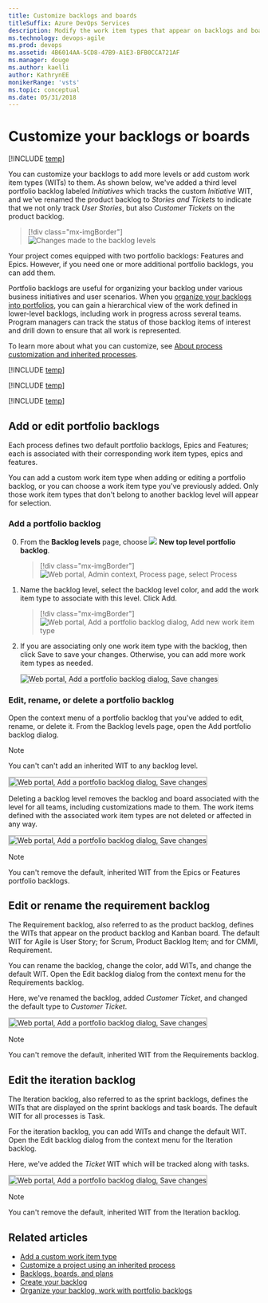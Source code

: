 ```yaml
---
title: Customize backlogs and boards 
titleSuffix: Azure DevOps Services 
description: Modify the work item types that appear on backlogs and boards, add portfolio backlogs for the Inheritance process model 
ms.technology: devops-agile
ms.prod: devops
ms.assetid: 4B6014AA-5CD8-47B9-A1E3-BFB0CCA721AF  
ms.manager: douge
ms.author: kaelliauthor: KathrynEE
monikerRange: 'vsts'
ms.topic: conceptual
ms.date: 05/31/2018
---
```


# Customize your backlogs or boards  

[!INCLUDE [temp](../../../boards/_shared/version-vsts-only.md)]     

You can customize your backlogs to add more levels or add custom work item types (WITs) to them. As shown below, we've added a third level portfolio backlog labeled *Initiatives* which tracks the custom *Initiative* WIT, and we've renamed the product backlog to *Stories and Tickets* to indicate that we not only track *User Stories*, but also *Customer Tickets* on the product backlog. 
 
> [!div class="mx-imgBorder"]  
> ![Changes made to the backlog levels](_img/process/process-backlog-boards-intro.png) 

Your project comes equipped with two portfolio backlogs: Features and Epics. However, if you need one or more additional portfolio backlogs, you can add them.   

Portfolio backlogs are useful for organizing your backlog under various business initiatives and user scenarios. When you [organize your backlogs into portfolios](../../../boards/backlogs/organize-backlog.md), you can gain a hierarchical view of the work defined in lower-level backlogs, including work in progress across several teams. Program managers can track the status of those backlog items of interest and drill down to ensure that all work is represented.  

To learn more about what you can customize, see [About process customization and inherited processes](inheritance-process-model.md). 

[!INCLUDE [temp](../_shared/process-prerequisites.md)] 

[!INCLUDE [temp](../_shared/open-process-admin-context-ts.md)]
 
[!INCLUDE [temp](../_shared/automatic-update-project.md)] 


<a id="portfolio-backlogs">  </a>
## Add or edit portfolio backlogs 

Each process defines two default portfolio backlogs, Epics and Features; each is associated with their corresponding work item types, epics and features. 

You can add a custom work item type when adding or editing a portfolio backlog, or you can choose a work item type you've previously added. Only those work item types that don't belong to another backlog level will appear for selection. 
 

<a id="add-portfolio-backlog">  </a>
### Add a portfolio backlog 
	
0. From the  **Backlog levels** page, choose ![ ](../../../_img/icons/blue-add-icon.png) **New top level portfolio backlog**. 

	> [!div class="mx-imgBorder"]  
	> ![Web portal, Admin context, Process page, select Process](_img/process/process-new-portfolio-backlog.png) 

0. Name the backlog level, select the backlog level color, and add the work item type  to associate with this level. Click Add. 

	> [!div class="mx-imgBorder"]  
	> ![Web portal, Add a portfolio backlog dialog, Add new work item type](_img/process/process-add-portfolio-backlog-dialog.png) 

0. If you are associating only one work item type with the backlog, then click Save to save your changes. Otherwise, you can add more work item types as needed. 

	<img src="_img/process/process-add-portfolio-backlog-dialog-save.png" alt="Web portal, Add a portfolio backlog dialog, Save changes" style="border: 1px solid #C3C3C3;" /> 


<a id="edit-portfolio-backlog">  </a>
### Edit, rename, or delete a portfolio backlog 

Open the context menu of a portfolio backlog that you've added to edit, rename, or delete it. From the Backlog levels page, open the Add portfolio backlog dialog. 

> [!NOTE]    
> You can't can't add an inherited WIT to any backlog level. 

<img src="_img/process/process-portfolio-backlog-context-menu.png" alt="Web portal, Add a portfolio backlog dialog, Save changes" style="border: 2px solid #C3C3C3;" />

Deleting a backlog level removes the backlog and board associated with the level for all teams, including customizations made to them. The work items defined with the associated work item types are not deleted or affected in any way. 

<img src="_img/process/process-edit-portfolio-backlog-dialog.png" alt="Web portal, Add a portfolio backlog dialog, Save changes" style="border: 2px solid #C3C3C3;" />

> [!NOTE]    
> You can't remove the default, inherited WIT from the Epics or Features portfolio backlogs. 



<a id="edit-product-backlog">  </a>
## Edit or rename the requirement backlog 
The Requirement backlog, also referred to as the product backlog, defines the WITs that appear on the product backlog and Kanban board. The default WIT for Agile is User Story; for Scrum, Product Backlog Item; and for CMMI, Requirement. 

You can rename the backlog, change the color, add WITs, and change the default WIT. Open the Edit backlog dialog from the context menu for the Requirements backlog. 

Here, we've renamed the backlog, added *Customer Ticket*, and changed the default type to *Customer Ticket*. 

<img src="_img/process/process-edit-backlog-dialog-modified.png" alt="Web portal, Add a portfolio backlog dialog, Save changes" style="border: 2px solid #C3C3C3;" />

> [!NOTE]    
>You can't remove the default, inherited WIT from the Requirements backlog. 


<a id="edit-iteration-backlog">  </a>
## Edit the iteration backlog 
The Iteration backlog, also referred to as the sprint backlogs, defines the WITs that are displayed on the sprint backlogs and task boards. The default WIT for all processes is Task.  

For the iteration backlog, you can add WITs and change the default WIT. Open the Edit backlog dialog from the context menu for the Iteration backlog. 

Here, we've added the *Ticket* WIT which will be tracked along with tasks. 

<img src="_img/process/process-edit-iteration-backlog-dialog-modified.png" alt="Web portal, Add a portfolio backlog dialog, Save changes" style="border: 2px solid #C3C3C3;" />

> [!NOTE]    
> You can't remove the default, inherited WIT from the Iteration backlog. 


## Related articles  

- [Add a custom work item type](add-custom-wit.md)
- [Customize a project using an inherited process](customize-process.md) 
- [Backlogs, boards, and plans](../../../boards/backlogs/backlogs-boards-plans.md)    
- [Create your backlog](../../../boards/backlogs/create-your-backlog.md)
- [Organize your backlog, work with portfolio backlogs](../../../boards/backlogs/organize-backlog.md)







